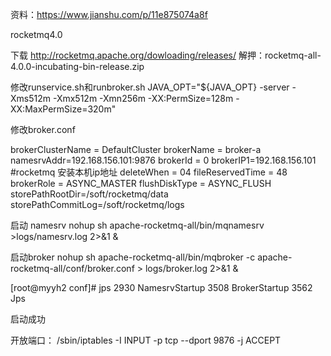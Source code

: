 资料：https://www.jianshu.com/p/11e875074a8f


rocketmq4.0


下载 http://rocketmq.apache.org/dowloading/releases/
解押：rocketmq-all-4.0.0-incubating-bin-release.zip

修改runservice.sh和runbroker.sh
JAVA_OPT="${JAVA_OPT} -server -Xms512m -Xmx512m -Xmn256m -XX:PermSize=128m -XX:MaxPermSize=320m"

修改broker.conf

brokerClusterName = DefaultCluster
brokerName = broker-a
namesrvAddr=192.168.156.101:9876
brokerId = 0
brokerIP1=192.168.156.101 #rocketmq 安装本机ip地址
deleteWhen = 04
fileReservedTime = 48
brokerRole = ASYNC_MASTER
flushDiskType = ASYNC_FLUSH
storePathRootDir=/soft/rocketmq/data
storePathCommitLog=/soft/rocketmq/logs




启动 namesrv
nohup sh apache-rocketmq-all/bin/mqnamesrv >logs/namesrv.log 2>&1 &


启动broker
nohup sh apache-rocketmq-all/bin/mqbroker -c apache-rocketmq-all/conf/broker.conf  > logs/broker.log 2>&1 &

[root@myyh2 conf]# jps
2930 NamesrvStartup
3508 BrokerStartup
3562 Jps

启动成功


开放端口：
/sbin/iptables -I INPUT -p tcp --dport 9876 -j ACCEPT
